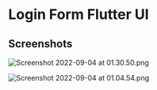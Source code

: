 # Login Form Flutter UI
## Screenshots


![Screenshot 2022-09-04 at 01.30.50.png](https://res.craft.do/user/full/793cbace-c36e-399f-149b-b52a8d2d8184/doc/04AD5669-2E76-4AEB-81C9-6B76EBBA5A80/F0297C92-3B93-46CA-84E9-604620C0E1E0_2/UeNbAhC5JoNlpEvedWV4CUPzaqmZ1orQv9eWt9ZfPcIz/Screenshot%202022-09-04%20at%2001.30.50.png)


![Screenshot 2022-09-04 at 01.04.54.png](https://res.craft.do/user/full/793cbace-c36e-399f-149b-b52a8d2d8184/doc/04AD5669-2E76-4AEB-81C9-6B76EBBA5A80/E7205D11-8B18-47DE-8F01-D09D550E7DEE_2/otp3toOuYyFKda3TSUOIb7wklkOiMbFY1SeXqvxtW0gz/Screenshot%202022-09-04%20at%2001.04.54.png)


